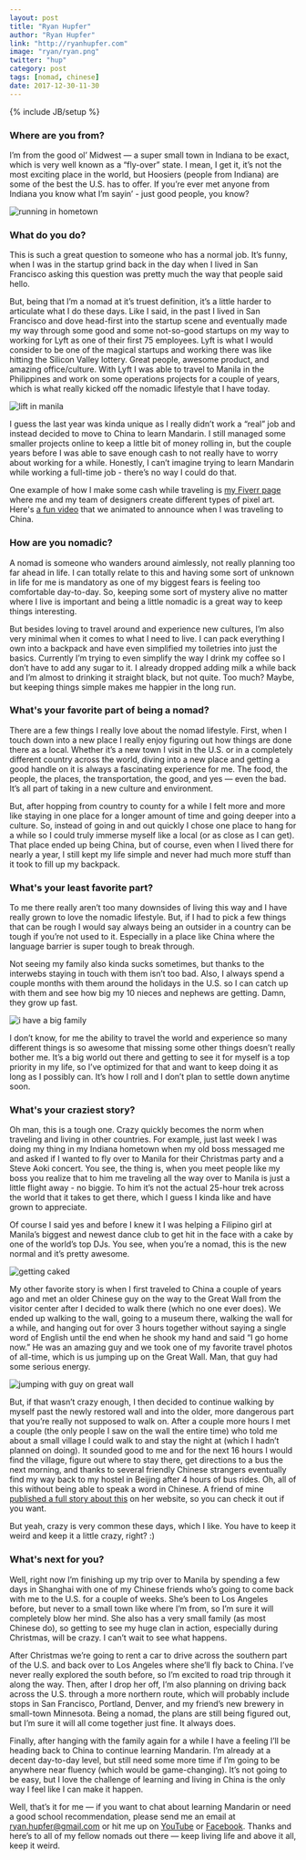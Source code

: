 ```yaml
---
layout: post
title: "Ryan Hupfer"
author: "Ryan Hupfer"
link: "http://ryanhupfer.com"
image: "ryan/ryan.png"
twitter: "hup"
category: post
tags: [nomad, chinese]
date: 2017-12-30-11-30
---
```

{% include JB/setup %}


### Where are you from?

I’m from the good ol’ Midwest — a super small town in Indiana to be exact, which is very well known as a “fly-over” state. I mean, I get it, it’s not the most exciting place in the world, but Hoosiers (people from Indiana) are some of the best the U.S. has to offer. If you’re ever met anyone from Indiana you know what I’m sayin’ - just good people, you know? 

<img src="{{ BASE_PATH }}/assets/img/posts/ryan/running in hometown.png" alt="running in hometown" class="inner-post-image" />

### What do you do?

This is such a great question to someone who has a normal job. It’s funny, when I was in the startup grind back in the day when I lived in San Francisco asking this question was pretty much the way that people said hello. 

But, being that I’m a nomad at it’s truest definition, it’s a little harder to articulate what I do these days. Like I said, in the past I lived in San Francisco and dove head-first into the startup scene and eventually made my way through some good and some not-so-good startups on my way to working for Lyft as one of their first 75 employees. Lyft is what I would consider to be one of the magical startups and working there was like hitting the Silicon Valley lottery. Great people, awesome product, and amazing office/culture. With Lyft I was able to travel to Manila in the Philippines and work on some operations projects for a couple of years, which is what really kicked off the nomadic lifestyle that I have today. 

<img src="{{ BASE_PATH }}/assets/img/posts/ryan/lift in manila.png" alt="lift in manila" class="inner-post-image" />

I guess the last year was kinda unique as I really didn’t work a “real” job and instead decided to move to China to learn Mandarin. I still managed some smaller projects online to keep a little bit of money rolling in, but the couple years before I was able to save enough cash to not really have to worry about working for a while. Honestly, I can’t imagine trying to learn Mandarin while working a full-time job - there’s no way I could do that.

One example of how I make some cash while traveling is [my Fiverr page](https://www.fiverr.com/ryanhupfer/create-custom-pixel-art-versions-of-you-and-your-family) where me and my team of designers create different types of pixel art. Here's [a fun video](https://youtu.be/-KjzTJShYaM) that we animated to announce when I was traveling to China.

### How are you nomadic?

A nomad is someone who wanders around aimlessly, not really planning too far ahead in life. I can totally relate to this and having some sort of unknown in life for me is mandatory as one of my biggest fears is feeling too comfortable day-to-day. So, keeping some sort of mystery alive no matter where I live is important and being a little nomadic is a great way to keep things interesting. 

But besides loving to travel around and experience new cultures, I’m also very minimal when it comes to what I need to live. I can pack everything I own into a backpack and have even simplified my toiletries into just the basics. Currently I’m trying to even simplify the way I drink my coffee so I don’t have to add any sugar to it. I already dropped adding milk a while back and I’m almost to drinking it straight black, but not quite. Too much? Maybe, but keeping things simple makes me happier in the long run. 

### What's your favorite part of being a nomad?

There are a few things I really love about the nomad lifestyle. First, when I touch down into a new place I really enjoy figuring out how things are done there as a local. Whether it’s a new town I visit in the U.S. or in a completely different country across the world, diving into a new place and getting a good handle on it is always a fascinating experience for me. The food, the people, the places, the transportation, the good, and yes — even the bad. It’s all part of taking in a new culture and environment. 

But, after hopping from country to county for a while I felt more and more like staying in one place for a longer amount of time and going deeper into a culture. So, instead of going in and out quickly I chose one place to hang for a while so I could truly immerse myself like a local (or as close as I can get). That place ended up being China, but of course, even when I lived there for nearly a year, I still kept my life simple and never had much more stuff than it took to fill up my backpack.

### What's your least favorite part?

To me there really aren’t too many downsides of living this way and I have really grown to love the nomadic lifestyle. But, if I had to pick a few things that can be rough I would say always being an outsider in a country can be tough if you’re not used to it. Especially in a place like China where the language barrier is super tough to break through. 

Not seeing my family also kinda sucks sometimes, but thanks to the interwebs staying in touch with them isn’t too bad. Also, I always spend a couple months with them around the holidays in the U.S. so I can catch up with them and see how big my 10 nieces and nephews are getting. Damn, they grow up fast. 

<img src="{{ BASE_PATH }}/assets/img/posts/ryan/i have a big family.jpg" alt="i have a big family" class="inner-post-image" />

I don’t know, for me the ability to travel the world and experience so many different things is so awesome that missing some other things doesn’t really bother me. It’s a big world out there and getting to see it for myself is a top priority in my life, so I’ve optimized for that and want to keep doing it as long as I possibly can. It’s how I roll and I don’t plan to settle down anytime soon. 


### What's your craziest story?

Oh man, this is a tough one. Crazy quickly becomes the norm when traveling and living in other countries. For example, just last week I was doing my thing in my Indiana hometown when my old boss messaged me and asked if I wanted to fly over to Manila for their Christmas party and a Steve Aoki concert. You see, the thing is, when you meet people like my boss you realize that to him me traveling all the way over to Manila is just a little flight away - no biggie.  To him it’s not the actual 25-hour trek across the world that it takes to get there, which I guess I kinda like and have grown to appreciate. 

Of course I said yes and before I knew it I was helping a Filipino girl at Manila’s biggest and newest dance club to get hit in the face with a cake by one of the world’s top DJs. You see, when you’re a nomad, this is the new normal and it’s pretty awesome. 

<img src="{{ BASE_PATH }}/assets/img/posts/ryan/getting caked.jpg" alt="getting caked" class="inner-post-image" />

My other favorite story is when I first traveled to China a couple of years ago and met an older Chinese guy on the way to the Great Wall from the visitor center after I decided to walk there (which no one ever does). We ended up walking to the wall, going to a museum there, walking the wall for a while, and hanging out for over 3 hours together without saying a single word of English until the end when he shook my hand and said “I go home now.” He was an amazing guy and we took one of my favorite travel photos of all-time, which is us jumping up on the Great Wall. Man, that guy had some serious energy. 

<img src="{{ BASE_PATH }}/assets/img/posts/ryan/jumping with guy on great wall.png" alt="jumping with guy on great wall" class="inner-post-image" />

But, if that wasn’t crazy enough, I then decided to continue walking by myself past the newly restored wall and into the older, more dangerous part that you’re really not supposed to walk on. After a couple more hours I met a couple (the only people I saw on the wall the entire time) who told me about a small village I could walk to and stay the night at (which I hadn’t planned on doing). It sounded good to me and for the next 16 hours I would find the village, figure out where to stay there, get directions to a bus the next morning, and thanks to several friendly Chinese strangers eventually find my way back to my hostel in Beijing after 4 hours of bus rides. Oh, all of this without being able to speak a word in Chinese. A friend of mine [published a full story about this](http://thesoup.website/thelifedesk/2016/10/20/so-how-was-your-holiday) on her website, so you can check it out if you want. 

But yeah, crazy is very common these days, which I like. You have to keep it weird and keep it a little crazy, right? :)


### What's next for you?

Well, right now I’m finishing up my trip over to Manila by spending a few days in Shanghai with one of my Chinese friends who’s going to come back with me to the U.S. for a couple of weeks. She’s been to Los Angeles before, but never to a small town like where I’m from, so I’m sure it will completely blow her mind. She also has a very small family (as most Chinese do), so getting to see my huge clan in action, especially during Christmas, will be crazy. I can’t wait to see what happens.  

After Christmas we’re going to rent a car to drive across the southern part of the U.S. and back over to Los Angeles where she’ll fly back to China. I’ve never really explored the south before, so I’m excited to road trip through it along the way. Then, after I drop her off, I’m also planning on driving back across the U.S. through a more northern route, which will probably include stops in San Francisco, Portland, Denver, and my friend’s new brewery in small-town Minnesota. Being a nomad, the plans are still being figured out, but I’m sure it will all come together just fine. It always does. 

Finally, after hanging with the family again for a while I have a feeling I’ll be heading back to China to continue learning Mandarin. I’m already at a decent day-to-day level, but still need some more time if I’m going to be anywhere near fluency (which would be game-changing). It’s not going to be easy, but I love the challenge of learning and living in China is the only way I feel like I can make it happen. 

Well, that’s it for me — if you want to chat about learning Mandarin or need a good school recommendation, please send me an email at ryan.hupfer@gmail.com or hit me up on [YouTube](https://www.youtube.com/channel/UCrtCq6bD6-mkTx_VEDdhJAQ/videos?view_as=subscriber) or [Facebook](https://www.facebook.com/ryanhupfer). Thanks and here’s to all of my fellow nomads out there — keep living life and above it all, keep it weird. 